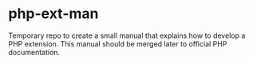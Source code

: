 php-ext-man
===========

Temporary repo to create a small manual that explains how to develop a PHP extension. This manual should be merged later to official PHP documentation.